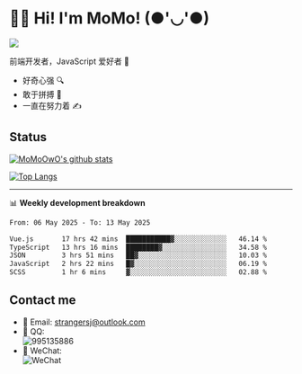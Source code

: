 # 👨‍🎓 Hi! I'm MoMo! (●'◡'●)

[![](https://img.shields.io/badge/-@MoMoOwO-%23181717?style=flat-square&logo=github)](https://github.com/MoMoOwO)

前端开发者，JavaScript 爱好者 💖
- 好奇心强 🔍
- 敢于拼搏 💪
- 一直在努力着 ✍

## Status

[![MoMoOwO's github stats](https://github-readme-stats.vercel.app/api?username=MoMoOwO&show_icons=true&theme=tokyonight)](https://github.com/MoMoOwO)

[![Top Langs](https://github-readme-stats.vercel.app/api/top-langs/?username=MoMoOwO&layout=compact&theme=tokyonight)](https://github.com/MoMoOwO)

---

📊 **Weekly development breakdown**

<!--START_SECTION:waka-->

```txt
From: 06 May 2025 - To: 13 May 2025

Vue.js       17 hrs 42 mins  ███████████▓░░░░░░░░░░░░░   46.14 %
TypeScript   13 hrs 16 mins  ████████▓░░░░░░░░░░░░░░░░   34.58 %
JSON         3 hrs 51 mins   ██▓░░░░░░░░░░░░░░░░░░░░░░   10.03 %
JavaScript   2 hrs 22 mins   █▓░░░░░░░░░░░░░░░░░░░░░░░   06.19 %
SCSS         1 hr 6 mins     ▓░░░░░░░░░░░░░░░░░░░░░░░░   02.88 %
```

<!--END_SECTION:waka-->

## Contact me

- 📧 Email: strangersj@outlook.com
- 🐧 QQ:  
  ![995135886](https://i.loli.net/2020/11/27/Yx6eDSQi34Va5IA.jpg)
- 💭 WeChat:  
  ![WeChat](https://i.loli.net/2020/11/27/wWX6uVoIQqig5KP.jpg)
  
